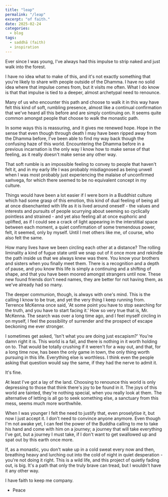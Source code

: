 ```yaml
---
title: "leap"
permalink: "/leap" 
excerpt: "of faith."
date: 2025-02-24
categories:
  - blog 
tags: 
  - saddhā (faith)
  - inspiration
--- 
```


Ever since I was young, I've always had this impulse to strip naked and just walk into the forest. 

I have no idea what to make of this, and it's not exactly something that you're likely to share with people outside of the Dhamma. I have no solid idea where that impulse comes from, but it visits me often. What I do know is that that impulse is tied to a deeper, almost archetypal need to renounce.

Many of us who encounter this path and choose to walk it in this way have felt this kind of soft, rumbling presence, almost like a continual confirmation that we've heard all this before and are simply continuing on. It seems quite common amongst people that choose to walk the monastic path. 

In some ways this is reassuring, and it gives me renewed hope. Hope in the sense that even though through death I may have been ripped away from the Dhamma before, I've been able to find my way back though the confusing haze of this world. Encountering the Dhamma before in a previous incarnation is the only way I know how to make sense of that feeling, as it really doesn't make sense any other way. 

That soft rumble is an impossible feeling to convey to people that haven't felt it, and in my early life I was probably misdiagnosed as being unwell when I was most probably just experiencing the malaise of unconfirmed saṁvega, for which there seemed to be no equivalent concept in my culture. 

Things would have been a lot easier if I were born in a Buddhist culture which had some grasp of this emotion, this kind of dual feeling of being all at once disenchanted with life as it is lived around oneself - the values and interests and pursuits of people scurrying about seeming so cyclically pointless and strained - and yet also feeling all at once euphoric and uplifted, as if I could see a crack of light appearing in the interstitial space between each moment, a quiet confirmation of some tremendous power, felt, it seemed, only by myself. Until I met others like me, of course, who also felt the same. 

How many lives have we been circling each other at a distance? The rolling liminality a kind of fugue state until we snap out of it once more and rekindle the path inside us that we always knew was there. You know your brothers and sisters when you finally meet them. There is a recognition and a depth of pause, and you know this life is simply a continuing and a shifting of shape, and that you have been moored amongst strangers until now. These new found friends don't need names, they are better for not having them, as we've already had so many. 

The deeper communion, though, is always with one's mind. This is the calling I know to be true, and yet the very thing I keep running from. Terrence McKenna once said, 'At some point you have to stop searching for the truth, and you have to start facing it.' How so very true that is, Mr. McKenna. The search was over a long time ago, and I feel myself circling in on myself, I feel the possibility of surrender and the prospect of escape beckoning me ever stronger.

I sometimes get asked, 'Isn't what you are doing just escapism?' You're damn right it is. This world is a fail, and there is nothing in it worth holding on to. That would be totally crushing if it weren't for a way out, and that, for a long time now, has been the only game in town, the only thing worth pursuing in this life. Everything else is worthless. I think even the people asking that question would say the same, if they had the nerve to admit it. 

It's fine. 

At least I've got a lay of the land. Choosing to renounce this world is only depressing to those that think there's joy to be found in it. The joys of this world are tainted, they're nothing special, when you really look at them. The alternative of letting is all go to seek something else, a sanctuary from this mess, seems much more worthwhile. 

When I was younger I felt the need to justify that, even proselytise it, but now I just accept it. I don't need to convince anyone anymore. Even though I'm not awake yet, I can feel the power of the Buddha calling to me to take his hand and come with him on a journey; a journey that will take everything I've got, but a journey I must take, if I don't want to get swallowed up and spat out by this earth once more. 

If, as a monastic, you don't wake up in a cold sweat every now and then, breathing heavy and lurching out into the cold of night in quiet desperation - you're not doing it right. This is a wild life, and this project of quietly fading out, is big. It's a path that only the truly brave can tread, but I wouldn't have it any other way.

I have faith to keep me company.  

- Peace  
